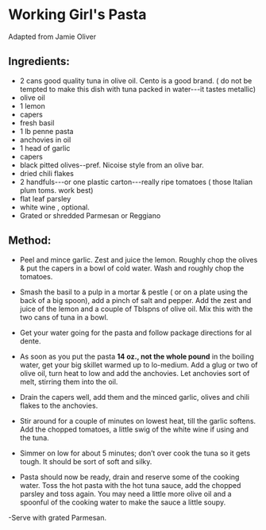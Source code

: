 # Working Girl's Pasta

Adapted from Jamie Oliver

## Ingredients:

- 2 cans good quality tuna in olive oil. Cento is a  good brand. ( do not be tempted to make this dish with tuna packed in water---it tastes metallic)
- olive oil
- 1 lemon
- capers
- fresh basil
- 1 lb penne pasta
- anchovies in oil
- 1 head of garlic
- capers
- black pitted olives--pref. Nicoise style from an olive bar.
- dried chili flakes
- 2 handfuls---or one plastic carton---really ripe tomatoes ( those Italian plum toms. work best)
- flat leaf parsley
- white wine , optional.
- Grated or shredded Parmesan or Reggiano

## Method:

- Peel and mince garlic. Zest and juice the lemon. Roughly chop the olives & put the capers in a bowl of cold water.  Wash and roughly chop the tomatoes.

- Smash the basil to a pulp in a mortar & pestle ( or on a plate using the back of a big spoon), add a pinch of salt and pepper. Add the zest and juice of the lemon and a couple of Tblspns of olive oil. Mix this with the two cans of tuna in a bowl.

- Get your water going for the pasta and follow package directions for al dente.

- As soon as you put the pasta **14 oz., not the whole pound** in the boiling water, get your big skillet warmed up to  lo-medium. Add a glug or two of olive oil,  turn heat to low and add the anchovies. Let anchovies sort of melt, stirring them into the oil.   

- Drain the capers well, add them and the minced garlic, olives and chili flakes to the anchovies. 

- Stir around for a couple of minutes on lowest heat, till the garlic softens. Add the chopped tomatoes, a little swig of the white wine if using and the tuna. 

- Simmer on low for about 5 minutes; don’t over cook the tuna so it gets tough. It should be sort of soft and silky. 

- Pasta should now be ready, drain and reserve some of the cooking water.  Toss the hot pasta with the hot tuna sauce, add the chopped parsley and toss again. You may need a little more olive oil and a spoonful of the cooking water to make the sauce a little soupy.

-Serve with grated Parmesan. 


